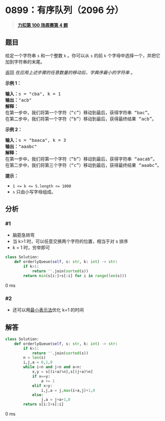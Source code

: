 # 0899：有序队列（2096 分）


> <u>**[力扣第 100 场周赛第 4 题](https://leetcode.cn/problems/orderly-queue/)**</u>

## 题目

<p>给定一个字符串 <code>s</code> 和一个整数 <code>k</code> 。你可以从 <code>s</code> 的前 <code>k</code> 个字母中选择一个，并把它加到字符串的末尾。</p>

<p>返回 <em>在应用上述步骤的任意数量的移动后，字典序最小的字符串 </em>。</p>



<p><strong>示例 1：</strong></p>

<pre>
<strong>输入：</strong>s = "cba", k = 1
<strong>输出：</strong>"acb"
<strong>解释：</strong>
在第一步中，我们将第一个字符（“c”）移动到最后，获得字符串 “bac”。
在第二步中，我们将第一个字符（“b”）移动到最后，获得最终结果 “acb”。
</pre>

<p><strong>示例 2：</strong></p>

<pre>
<strong>输入：</strong>s = "baaca", k = 3
<strong>输出：</strong>"aaabc"
<strong>解释：
</strong>在第一步中，我们将第一个字符（“b”）移动到最后，获得字符串 “aacab”。
在第二步中，我们将第三个字符（“c”）移动到最后，获得最终结果 “aaabc”。
</pre>



<p><strong>提示：</strong></p>

<ul>
<li><code>1 &lt;= k &lt;= S.length &lt;= 1000</code></li>
<li><code>s</code> 只由小写字母组成。</li>
</ul>




## 分析

### #1

- 脑筋急转弯
- 当 k>1 时，可以任意交换两个字符的位置，相当于对 s 排序
- k = 1 时，穷举即可


```python
class Solution:
    def orderlyQueue(self, s: str, k: int) -> str:
        if k>1:
            return ''.join(sorted(s))
        return min(s[i:]+s[:i] for i in range(len(s))) 
```
0 ms

### #2

- 还可以用[最小表示法](https://oi-wiki.org/string/minimal-string/)优化 k=1 的时间
## 解答


```python
class Solution:
    def orderlyQueue(self, s: str, k: int) -> str:
        if k>1:
            return ''.join(sorted(s))
        n = len(s)
        i,j,a = 0,1,0
        while i<n and j<n and a<n:
            x,y = s[(i+a)%n],s[(j+a)%n]
            if x==y:
                a += 1
            elif x>y:
                i,j,a = j,max(i+a,j)+1,0
            else:
                j,a = j+a+1,0
        return s[i:]+s[:i]
```
0 ms
